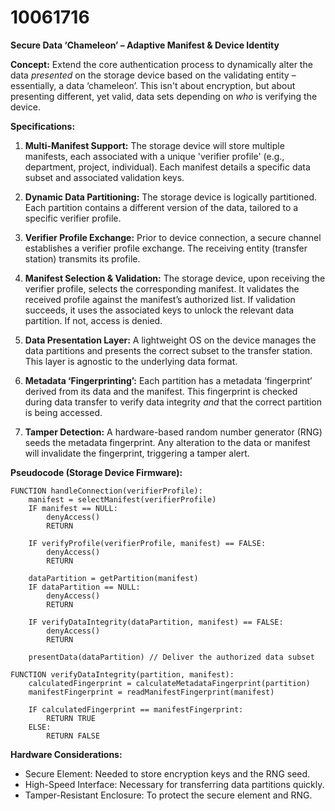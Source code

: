 # 10061716

**Secure Data ‘Chameleon’ – Adaptive Manifest & Device Identity**

**Concept:** Extend the core authentication process to dynamically alter the data *presented* on the storage device based on the validating entity – essentially, a data ‘chameleon’. This isn't about encryption, but about presenting different, yet valid, data sets depending on *who* is verifying the device.

**Specifications:**

1.  **Multi-Manifest Support:** The storage device will store multiple manifests, each associated with a unique 'verifier profile' (e.g., department, project, individual).  Each manifest details a specific data subset and associated validation keys.

2.  **Dynamic Data Partitioning:**  The storage device is logically partitioned. Each partition contains a different version of the data, tailored to a specific verifier profile.  

3.  **Verifier Profile Exchange:**  Prior to device connection, a secure channel establishes a verifier profile exchange. The receiving entity (transfer station) transmits its profile.

4.  **Manifest Selection & Validation:** The storage device, upon receiving the verifier profile, selects the corresponding manifest. It validates the received profile against the manifest’s authorized list. If validation succeeds, it uses the associated keys to unlock the relevant data partition.  If not, access is denied.

5.  **Data Presentation Layer:** A lightweight OS on the device manages the data partitions and presents the correct subset to the transfer station.  This layer is agnostic to the underlying data format.

6.  **Metadata ‘Fingerprinting’:**  Each partition has a metadata ‘fingerprint’ derived from its data and the manifest.  This fingerprint is checked during data transfer to verify data integrity *and* that the correct partition is being accessed.

7.  **Tamper Detection:** A hardware-based random number generator (RNG) seeds the metadata fingerprint. Any alteration to the data or manifest will invalidate the fingerprint, triggering a tamper alert.

**Pseudocode (Storage Device Firmware):**

```
FUNCTION handleConnection(verifierProfile):
    manifest = selectManifest(verifierProfile)
    IF manifest == NULL:
        denyAccess()
        RETURN

    IF verifyProfile(verifierProfile, manifest) == FALSE:
        denyAccess()
        RETURN

    dataPartition = getPartition(manifest)
    IF dataPartition == NULL:
        denyAccess()
        RETURN

    IF verifyDataIntegrity(dataPartition, manifest) == FALSE:
        denyAccess()
        RETURN

    presentData(dataPartition) // Deliver the authorized data subset

FUNCTION verifyDataIntegrity(partition, manifest):
    calculatedFingerprint = calculateMetadataFingerprint(partition)
    manifestFingerprint = readManifestFingerprint(manifest)

    IF calculatedFingerprint == manifestFingerprint:
        RETURN TRUE
    ELSE:
        RETURN FALSE
```

**Hardware Considerations:**

*   Secure Element: Needed to store encryption keys and the RNG seed.
*   High-Speed Interface: Necessary for transferring data partitions quickly.
*   Tamper-Resistant Enclosure: To protect the secure element and RNG.